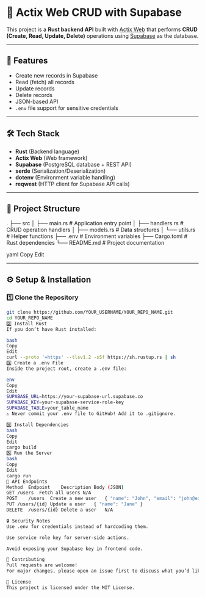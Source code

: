 # 🚀 Actix Web CRUD with Supabase

This project is a **Rust backend API** built with [Actix Web](https://actix.rs/) that performs **CRUD (Create, Read, Update, Delete)** operations using [Supabase](https://supabase.com/) as the database.

---

## 📌 Features
- Create new records in Supabase
- Read (fetch) all records
- Update records
- Delete records
- JSON-based API
- `.env` file support for sensitive credentials

---

## 🛠 Tech Stack
- **Rust** (Backend language)
- **Actix Web** (Web framework)
- **Supabase** (PostgreSQL database + REST API)
- **serde** (Serialization/Deserialization)
- **dotenv** (Environment variable handling)
- **reqwest** (HTTP client for Supabase API calls)

---

## 📂 Project Structure
.
├── src
│ ├── main.rs # Application entry point
│ ├── handlers.rs # CRUD operation handlers
│ ├── models.rs # Data structures
│ └── utils.rs # Helper functions
├── .env # Environment variables
├── Cargo.toml # Rust dependencies
└── README.md # Project documentation

yaml
Copy
Edit

---

## ⚙️ Setup & Installation

### 1️⃣ Clone the Repository
```bash
git clone https://github.com/YOUR_USERNAME/YOUR_REPO_NAME.git
cd YOUR_REPO_NAME
2️⃣ Install Rust
If you don’t have Rust installed:

bash
Copy
Edit
curl --proto '=https' --tlsv1.2 -sSf https://sh.rustup.rs | sh
3️⃣ Create a .env File
Inside the project root, create a .env file:

env
Copy
Edit
SUPABASE_URL=https://your-supabase-url.supabase.co
SUPABASE_KEY=your-supabase-service-role-key
SUPABASE_TABLE=your_table_name
⚠️ Never commit your .env file to GitHub! Add it to .gitignore.

4️⃣ Install Dependencies
bash
Copy
Edit
cargo build
5️⃣ Run the Server
bash
Copy
Edit
cargo run
📡 API Endpoints
Method	Endpoint	Description	Body (JSON)
GET	/users	Fetch all users	N/A
POST	/users	Create a new user	{ "name": "John", "email": "john@example.com" }
PUT	/users/{id}	Update a user	{ "name": "Jane" }
DELETE	/users/{id}	Delete a user	N/A

🔒 Security Notes
Use .env for credentials instead of hardcoding them.

Use service role key for server-side actions.

Avoid exposing your Supabase key in frontend code.

🤝 Contributing
Pull requests are welcome!
For major changes, please open an issue first to discuss what you’d like to change.

📜 License
This project is licensed under the MIT License.
